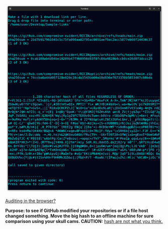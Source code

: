 <!---
Downloads from links in a file, prints sha256sum of individual and 1 big hash of all, regardless of link order.
-->



<p align="center">
  <img src="https://raw.githubusercontent.com/compromise-evident/HashAutomate/main/Other/HashAutomate_terminal_167215a3f68aa98e70138110c38e971b2c6517ec8a4649f8585665f2140b1129.png">
</p>

[Auditing in the browser?](https://coliru.stacked-crooked.com/a/7267e4a778a98cf5)



**Purpose: to see if GitHub modified your repositories or if a file host changed something. Move the big hash to an offline machine for sure comparison using your skull cams. CAUTION:** [hash are not what you think.](https://github.com/compromise-evident/WhatNot/blob/main/Hash%20collision%20calculator.pdf)

